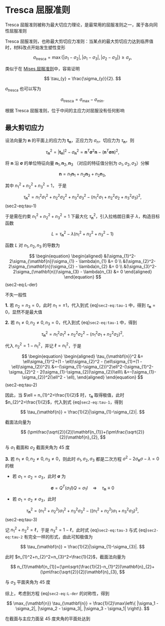 # Tresca 屈服准则

<span class="gray-text">
Tresca 屈服准则被称为最大切应力理论，是最常用的屈服准则之一，属于各向同性屈服准则
</span>

Tresca 屈服准则，也称最大剪切应力准则：当某点的最大剪切应力达到临界值时，材料改点开始发生塑性变形

$$
\sigma_{\text{tresca}} = \max\left\{ |\sigma_1 - \sigma_2|, |\sigma_1 - \sigma_3|, |\sigma_2 - \sigma_3| \right\}\geq\sigma_{y},
$$

类似于在 [Mises 屈服准则](./sec1-mises.md)中，容易证明

$$
\tau_{y} = \frac{\sigma_{y}}{2}.
$$

$\sigma_{\text{tresca}}$ 也可以写为

$$
\sigma_{\text{tresca}} = \sigma_{\text{max}} - \sigma_{\text{min}}.
$$

根据 Tresca 屈服准则，位于中间的主应力对屈服没有任何影响

## 最大剪切应力


设法向量为 $\mathbf{n}$ 的平面上的应力为 $\mathbf{t}_{\mathbf{n}}$，正应力为 $\sigma_{n}$，切应力为 $\tau_{\mathbf{n}}$，则

$$
\tau_{\mathbf{n}}^{2} = |\mathbf{t}_{\mathbf{n}}|^{2} - \sigma_{\mathbf{n}}^{2} = \mathbf{n}^{T}\boldsymbol{\sigma}^{2}\mathbf{n} - (\mathbf{n}^{T}\boldsymbol{\sigma}\mathbf{n})^{2},
$$

将 $\mathbf{n}$ 沿 $\boldsymbol{\sigma}$ 的单位特征向量 $\mathbf{n}_{1},\mathbf{n}_{2},\mathbf{n}_{3}$ （对应的特征值分别为 $\sigma_{1},\sigma_{2},\sigma_{3}$）分解

$$
\mathbf{n} = n_{1}\mathbf{n}_{1}+n_{2}\mathbf{n}_{3}+n_{2}\mathbf{n}_{3},
$$

其中 $n_{1}^2+n_{2}^2+n_{3}^2=1$， 于是

$$
\tau_{\mathbf{n}}^2 = n_{1}^{2}\sigma_{1}^{2}+n_{2}^{2}\sigma_{2}^{2}+n_{3}^{2}\sigma_{3}^{2}-(n_{1}^{2}\sigma_{1}+n_{2}^{2}\sigma_{2}+n_{3}^{2}\sigma_{3})^2,
$$ (sec2-eq:tau-1)

于是需在约束 $n_{1}^2+n_{2}^2+n_{3}^2=1$ 下最大化 $\tau_{\mathbf{n}}^2$，引入拉格朗日乘子 $\lambda$，构造目标函数

$$
L = \tau_{\mathbf{n}}^2 - \lambda(n_{1}^2+n_{2}^2+n_{3}^2-1)
$$

函数 $L$ 对 $n_{1},n_{2},n_{3}$ 的导数为

$$
\begin{equation}
\begin{aligned}
&(\sigma_{1}^2-2\sigma_{\mathbf{n}}\sigma_{1} - \lambda)n_{1} &= 0 \\
&(\sigma_{2}^2-2\sigma_{\mathbf{n}}\sigma_{2} - \lambda)n_{2} &= 0 \\
&(\sigma_{3}^2-2\sigma_{\mathbf{n}}\sigma_{3} - \lambda)n_{3} &= 0
\end{aligned}
\end{equation}
$$ (sec2-eq:L-der)

不失一般性

**1.** 若 $n_{2}=n_{3}=0$，此时 $n_{1}=\pm1$，代入到式 {eq}`sec2-eq:tau-1` 中，得到 $\tau_{\mathbf{n}}=0$，显然不是最大值

**2.** 若 $n_{1}\neq0,n_{2}\neq0,n_{3}=0$，代入到式 {eq}`sec2-eq:tau-1` 中，得到

$$
\tau_{\mathbf{n}}^2 = n_{1}^2\sigma_{1}^2+n_{2}^2\sigma_{2}^2 - (n_{1}^2\sigma_{1}+n_{2}^2\sigma_{2})^2,
$$

代入 $n_{2}^2 = 1 - n_{1}^2$，并记 $\ell = n_{1}^2$，于是

$$
\begin{equation}
\begin{aligned}
\tau_{\mathbf{n}}^2 &= \ell\sigma_{1}^2+(1 - \ell)\sigma_{2}^2 - (\ell\sigma_{1}+(1 - \ell)\sigma_{2})^2\\
&=-(\sigma_{1}-\sigma_{2})^2\ell^2-(\sigma_{1}^2-\sigma_{2}^2 - 2(\sigma_{1}-\sigma_{2})\sigma_{2})\ell\\
&=-(\sigma_{1}-\sigma_{2})^2(\ell^2 - \ell),
\end{aligned}
\end{equation}
$$ (sec2-eq:tau-2)

因此，当 $\ell = n_{1}^2=\frac{1}{2}$ 时，$\tau_{\mathbf{n}}$ 取得极值，此时 $n_{2}^2=\frac{1}{2}$，代入到式 {eq}`sec2-eq:tau-1`，得到

$$
\tau_{\mathbf{n}} = \frac{1}{2}|\sigma_{1}-\sigma_{2}|.
$$

截面法向量为 

$$
(\pm\frac{\sqrt{2}}{2})\mathbf{n_{1}}+(\pm\frac{\sqrt{2}}{2})\mathbf{n}_{2},
$$

与 $\sigma_{1}$ 截面和 $\sigma_{2}$ 截面夹角为 $45$ 度

**3.** 若 $n_{1}\neq0,n_{2}\neq0,n_{3}\neq0$，则此时 $\sigma_{1},\sigma_{2},\sigma_{3}$ 都是二次方程 $\sigma^2-2\sigma_{\mathbf{n}}\sigma - \lambda = 0$ 的根

- 若 $\sigma_{1}=\sigma_{2}=\sigma_{3}$，此时 $\boldsymbol{\sigma}$ 为

$$
\boldsymbol{\sigma} = Q^{T}(\sigma_{1}I)Q = \sigma_{1}I \quad\Longrightarrow\quad \tau_{\mathbf{n}}\equiv0
$$

- 若 $\sigma_{1}=\sigma_{2}\neq\sigma_{3}$，此时

$$
\tau_{\mathbf{n}}^2 = (n_{1}^{2}+n_{2}^{2})\sigma_{1}^{2}+n_{3}^{2}\sigma_{3}^{2}-((n_{1}^{2}+n_{2}^{2})\sigma_{1}+n_{3}^{2}\sigma_{3})^2,
$$ (sec2-eq:tau-3)

记 $n_{1}^2+n_{2}^2 = \ell$，于是 $n_{3}^2 = 1-\ell$，此时式 {eq}`sec2-eq:tau-3` 与式 {eq}`sec2-eq:tau-2` 有完全一样的形式，由此可知极值为

$$
\tau_{\mathbf{n}} = \frac{1}{2}|\sigma_{1}-\sigma_{3}|.
$$

此时 $n_{1}^2+n_{2}^2=n_{3}^2=\frac{1}{2}$，截面法向量为 

$$
n_{1}\mathbf{n_{1}}+(\pm\sqrt{\frac{1}{2}-n_{1}^2})\mathbf{n}_{2}+(\pm\frac{\sqrt{2}}{2})\mathbf{n}_{3},
$$

与 $\sigma_{3}$ 平面夹角为 $45$ 度

综上，考虑到方程 {eq}`sec2-eq:L-der` 的对称性，得到 

$$
\max_{\mathbf{n}} \tau_{\mathbf{n}} = \frac{1}{2}\max\left\{ |\sigma_1 - \sigma_2|, |\sigma_2 - \sigma_3|, |\sigma_3 - \sigma_1| \right\}.
$$

在截面与主应力面呈 $45$ 度夹角的平面处达到
